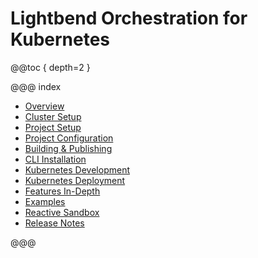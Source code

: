 # Lightbend Orchestration for Kubernetes

@@toc { depth=2 }

@@@ index

* [Overview](overview.md)
* [Cluster Setup](cluster-setup.md)
* [Project Setup](project-setup.md)
* [Project Configuration](project-configuration.md)
* [Building & Publishing](building.md)
* [CLI Installation](cli-installation.md)
* [Kubernetes Development](kubernetes-development.md)
* [Kubernetes Deployment](kubernetes-deployment.md)
* [Features In-Depth](features.md)
* [Examples](examples.md)
* [Reactive Sandbox](reactive-sandbox.md)
* [Release Notes](release-notes.md)

@@@
